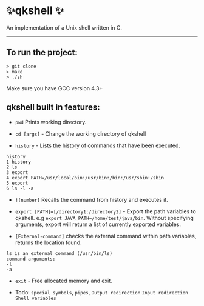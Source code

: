 #  :sparkles:qkshell :sparkles:
An implementation of a Unix shell written in C.

---

## To run the project:

```
> git clone
> make
> ./sh
```
Make sure you have GCC version 4.3+

## qkshell built in features:

* `pwd` Prints working directory.

* `cd [args]` - Change the working directory of qkshell

* `history` - Lists the history of commands that have been executed.
```
history
1 history
2 ls
3 export
4 export PATH=/usr/local/bin:/usr/bin:/bin:/usr/sbin:/sbin
5 export
6 ls -l -a
```

* `![number]` Recalls the command from history and executes it.

* `export [PATH]=[/directory1:/directory2]` - Export the path variables to qkshell. e.g `export JAVA_PATH=/home/test/java/bin`.
Without specifying arguments, export will return a list of currently exported variables.

* `[External-command]` checks the external command within path variables, returns the location found:
```
ls is an external command (/usr/bin/ls)
command arguments:
-l
-a
```

* `exit` - Free allocated memory and exit.

* Todo: `special symbols`, `pipes`, `Output redirection` `Input redirection` `Shell variables` 
